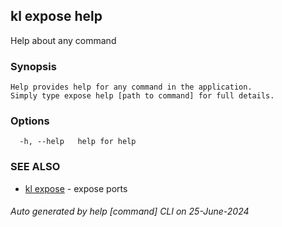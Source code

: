 ## kl expose help

Help about any command

### Synopsis

```
Help provides help for any command in the application.
Simply type expose help [path to command] for full details.
```

### Options

```
  -h, --help   help for help
```

### SEE ALSO

* [kl expose](kl_expose.md)  - expose ports

###### Auto generated by help [command] CLI on 25-June-2024
